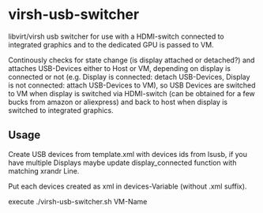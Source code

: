 # virsh-usb-switcher

libvirt/virsh usb switcher for use with a HDMI-switch connected to integrated graphics and to the dedicated GPU is passed to VM.

Continously checks for state change (is display attached or detached?) and attaches USB-Devices either to Host or VM, depending on display is connected or not (e.g. Display is connected: detach USB-Devices, Display is not connected: attach USB-Devices to VM), so USB Devices are switched to VM when display is switched via HDMI-switch (can be obtained for a few bucks from amazon or aliexpress) and back to host when display is switched to integrated graphics.



## Usage

Create USB devices from template.xml with devices ids from lsusb, if you have multiple Displays maybe update display_connected function with matching xrandr Line.

Put each devices created as xml in devices-Variable (without .xml suffix).

execute ./virsh-usb-switcher.sh VM-Name
